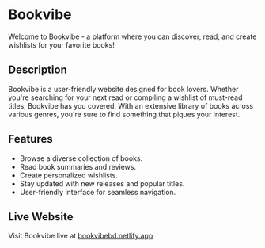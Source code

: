 # Bookvibe

Welcome to Bookvibe - a platform where you can discover, read, and create wishlists for your favorite books!

## Description

Bookvibe is a user-friendly website designed for book lovers. Whether you're searching for your next read or compiling a wishlist of must-read titles, Bookvibe has you covered. With an extensive library of books across various genres, you're sure to find something that piques your interest.

## Features

- Browse a diverse collection of books.
- Read book summaries and reviews.
- Create personalized wishlists.
- Stay updated with new releases and popular titles.
- User-friendly interface for seamless navigation.

## Live Website

Visit Bookvibe live at [bookvibebd.netlify.app](https://bookvibebd.netlify.app/)
